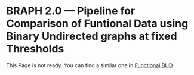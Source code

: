# BRAPH 2.0 — Pipeline for Comparison of Funtional Data using Binary Undirected graphs at fixed Thresholds

This Page is not ready. You can find a similar one in [Functional BUD](../tut_a_fun_bud)
